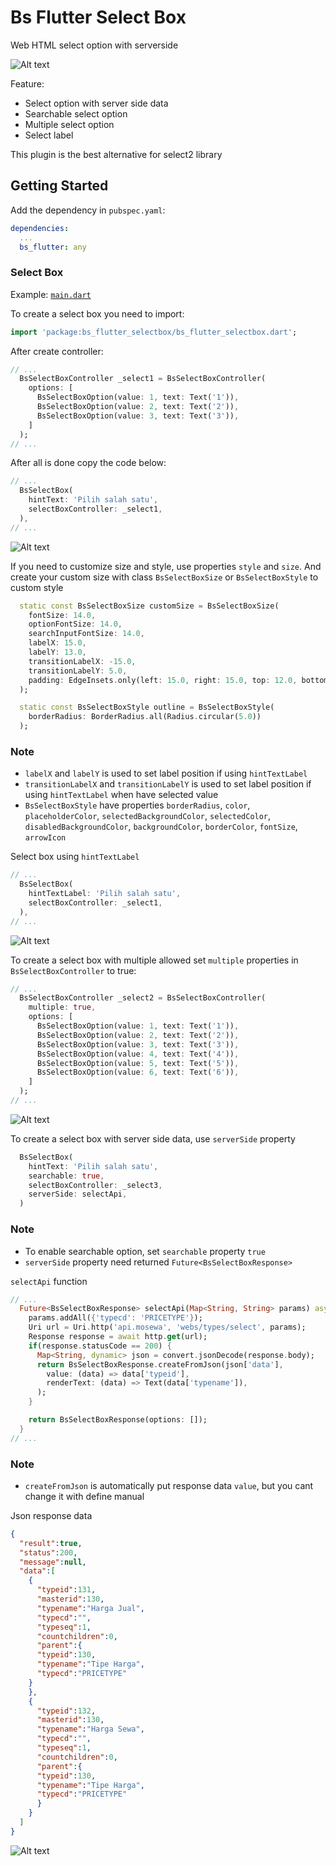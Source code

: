 # Bs Flutter Select Box

Web HTML select option with serverside

![Alt text](https://raw.githubusercontent.com/kholifanalfon/bs_flutter_selectbox/main/screenshot/general.png "Bs Select Box")

Feature:
- Select option with server side data
- Searchable select option
- Multiple select option
- Select label

This plugin is the best alternative for select2 library

## Getting Started
Add the dependency in `pubspec.yaml`:

```yaml
dependencies:
  ...
  bs_flutter: any
```

### Select Box
Example: [`main.dart`](https://github.com/kholifanalfon/bs_flutter/blob/main/example/lib/main.dart)

To create a select box you need to import:

```dart
import 'package:bs_flutter_selectbox/bs_flutter_selectbox.dart';
```

After create controller:

```dart
// ...
  BsSelectBoxController _select1 = BsSelectBoxController(
    options: [
      BsSelectBoxOption(value: 1, text: Text('1')),
      BsSelectBoxOption(value: 2, text: Text('2')),
      BsSelectBoxOption(value: 3, text: Text('3')),
    ]
  );
// ...
```

After all is done copy the code below:

```dart
// ...
  BsSelectBox(
    hintText: 'Pilih salah satu',
    selectBoxController: _select1,
  ),
// ...
```

![Alt text](https://raw.githubusercontent.com/kholifanalfon/bs_flutter_selectbox/main/screenshot/select.png "Normal Select Box")

If you need to customize size and style, use properties `style` and `size`. And create your custom size with class `BsSelectBoxSize` or `BsSelectBoxStyle` to custom style

```dart
  static const BsSelectBoxSize customSize = BsSelectBoxSize(
    fontSize: 14.0,
    optionFontSize: 14.0,
    searchInputFontSize: 14.0,
    labelX: 15.0,
    labelY: 13.0,
    transitionLabelX: -15.0,
    transitionLabelY: 5.0,
    padding: EdgeInsets.only(left: 15.0, right: 15.0, top: 12.0, bottom: 12.0)
  );
```

```dart
  static const BsSelectBoxStyle outline = BsSelectBoxStyle(
    borderRadius: BorderRadius.all(Radius.circular(5.0))
  );
```

### Note
- `labelX` and `labelY` is used to set label position if using `hintTextLabel`
- `transitionLabelX` and `transitionLabelY` is used to set label position if using `hintTextLabel` when have selected value
- `BsSelectBoxStyle` have properties `borderRadius`, `color`, `placeholderColor`, `selectedBackgroundColor`, `selectedColor`, `disabledBackgroundColor`, `backgroundColor`, `borderColor`, `fontSize`, `arrowIcon`

Select box using `hintTextLabel`
```dart
// ...
  BsSelectBox(
    hintTextLabel: 'Pilih salah satu',
    selectBoxController: _select1,
  ),
// ...
```

![Alt text](https://raw.githubusercontent.com/kholifanalfon/bs_flutter_selectbox/main/screenshot/selectbox2.png "Label Hint Text Select Box")

To create a select box with multiple allowed set `multiple` properties in `BsSelectBoxController` to true:

```dart
// ...
  BsSelectBoxController _select2 = BsSelectBoxController(
    multiple: true,
    options: [
      BsSelectBoxOption(value: 1, text: Text('1')),
      BsSelectBoxOption(value: 2, text: Text('2')),
      BsSelectBoxOption(value: 3, text: Text('3')),
      BsSelectBoxOption(value: 4, text: Text('4')),
      BsSelectBoxOption(value: 5, text: Text('5')),
      BsSelectBoxOption(value: 6, text: Text('6')),
    ]
  );
// ...
```

![Alt text](https://raw.githubusercontent.com/kholifanalfon/bs_flutter_selectbox/main/screenshot/selectbox3.png "Multiple Select Box")

To create a select box with server side data, use `serverSide` property 

```dart
  BsSelectBox(
    hintText: 'Pilih salah satu',
    searchable: true,
    selectBoxController: _select3,
    serverSide: selectApi,
  )
```

### Note
- To enable searchable option, set `searchable` property `true`
- `serverSide` property need returned `Future<BsSelectBoxResponse>`

`selectApi` function
```dart
// ...
  Future<BsSelectBoxResponse> selectApi(Map<String, String> params) async {
    params.addAll({'typecd': 'PRICETYPE'});
    Uri url = Uri.http('api.mosewa', 'webs/types/select', params);
    Response response = await http.get(url);
    if(response.statusCode == 200) {
      Map<String, dynamic> json = convert.jsonDecode(response.body);
      return BsSelectBoxResponse.createFromJson(json['data'],
        value: (data) => data['typeid'],
        renderText: (data) => Text(data['typename']),
      );
    }

    return BsSelectBoxResponse(options: []);
  }
// ...
```

### Note
- `createFromJson` is automatically put response data `value`, but you cant change it with define manual

Json response data
```json
{
  "result":true,
  "status":200,
  "message":null,
  "data":[
    {
      "typeid":131,
      "masterid":130,
      "typename":"Harga Jual",
      "typecd":"",
      "typeseq":1,
      "countchildren":0,
      "parent":{
      "typeid":130,
      "typename":"Tipe Harga",
      "typecd":"PRICETYPE"
    }
    },
    {
      "typeid":132,
      "masterid":130,
      "typename":"Harga Sewa",
      "typecd":"",
      "typeseq":1,
      "countchildren":0,
      "parent":{
      "typeid":130,
      "typename":"Tipe Harga",
      "typecd":"PRICETYPE"
      }
    }
  ]
}
```

![Alt text](https://raw.githubusercontent.com/kholifanalfon/bs_flutter_selectbox/main/screenshot/selectbox4.png "Server Side Select Box")